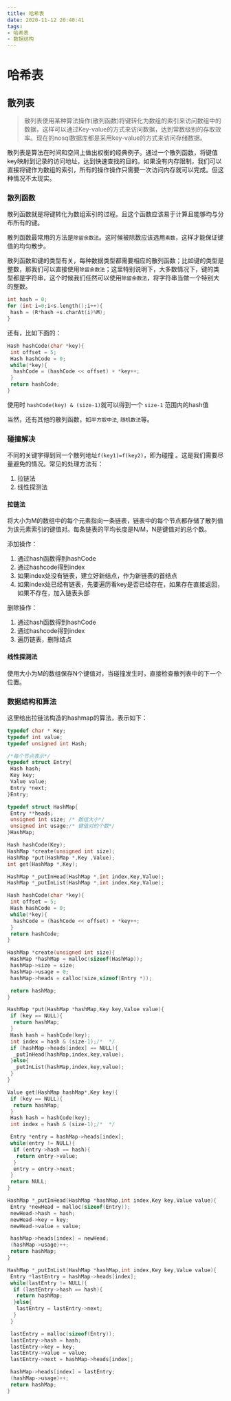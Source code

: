 ```yaml
---
title: 哈希表
date: 2020-11-12 20:40:41
tags:
- 哈希表
- 数据结构
---
```


# 哈希表

## 散列表

> 散列表使用某种算法操作(散列函数)将键转化为数组的索引来访问数组中的数据，这样可以通过Key-value的方式来访问数据，达到常数级别的存取效率。现在的nosql数据库都是采用key-value的方式来访问存储数据。

散列表是算法在时间和空间上做出权衡的经典例子。通过一个散列函数，将键值key映射到记录的访问地址，达到快速查找的目的。如果没有内存限制，我们可以直接将键作为数组的索引，所有的操作操作只需要一次访问内存就可以完成。但这种情况不太现实。

### 散列函数

散列函数就是将键转化为数组索引的过程。且这个函数应该易于计算且能够均与分布所有的键。

散列函数最常用的方法是`除留余数法`。这时候被除数应该选用`素数`，这样才能保证键值的均匀散步。

散列函数和键的类型有关，每种数据类型都需要相应的散列函数；比如键的类型是整数，那我们可以直接使用`除留余数法`；这里特别说明下，大多数情况下，键的类型都是字符串，这个时候我们任然可以使用`除留余数法`，将字符串当做一个特别大的整数。

```c
int hash = 0;
for (int i=0;i<s.length();i++){
 hash = (R*hash +s.charAt(i)%M);
}
```

还有，比如下面的：

```c
Hash hashCode(char *key){
 int offset = 5;
 Hash hashCode = 0;
 while(*key){
  hashCode = (hashCode << offset) + *key++;
 }
 return hashCode;  
}
```

使用时 `hashCode(key) & (size-1)`就可以得到一个 `size-1` 范围内的hash值

当然，还有其他的散列函数，如`平方取中法`, `随机数法`等。

### 碰撞解决

不同的关键字得到同一个散列地址`f(key1)=f(key2)`，即为碰撞 。这是我们需要尽量避免的情况。常见的处理方法有：

1. 拉链法
2. 线性探测法

#### 拉链法

将大小为M的数组中的每个元素指向一条链表，链表中的每个节点都存储了散列值为该元素索引的键值对。每条链表的平均长度是N/M，N是键值对的总个数。

添加操作：

1. 通过hash函数得到hashCode
2. 通过hashcode得到index
3. 如果index处没有链表，建立好新结点，作为新链表的首结点
4. 如果index处已经有链表，先要遍历看key是否已经存在，如果存在直接返回，如果不存在，加入链表头部

删除操作：

1. 通过hash函数得到hashCode
2. 通过hashcode得到index
3. 遍历链表，删除结点

#### 线性探测法

使用大小为M的数组保存N个键值对，当碰撞发生时，直接检查散列表中的下一个位置。

### 数据结构和算法

这里给出拉链法构造的hashmap的算法，表示如下：

```c
typedef char * Key;
typedef int value;
typedef unsigned int Hash;

/*每个节点表示*/
typedef struct Entry{
 Hash hash;
 Key key;
 Value value;
 Entry *next;
}Entry;

typedef struct HashMap{
 Entry **heads;
 unsigned int size; /* 数组大小*/
 unsigned int usage;/* 键值对的个数*/
}HashMap;

Hash hashCode(Key);
HashMap *create(unsigned int size);
HashMap *put(HashMap *,Key ,Value);
int get(HashMap *,Key);

HashMap *_putInHead(HashMap *,int index,Key,Value);
HashMap *_putInList(HashMap *,int index,Key,Value);

Hash hashCode(char *key){
 int offset = 5;
 Hash hashCode = 0;
 while(*key){
  hashCode = (hashCode << offset) + *key++;
 }
 return hashCode;  
}

HashMap *create(unsigned int size){
 HashMap *hashMap = malloc(sizeof(HashMap));
 hashMap->size = size;
 hashMap->usage = 0;
 hashMap->heads = calloc(size,sizeof(Entry *));

 return hashMap;
}

HashMap *put(HashMap *hashMap,Key key,Value value){
 if (key == NULL){
  return hashMap;
 }
 Hash hash = hashCode(key);
 int index = hash & (size-1);/*  */
 if (hashMap->heads[index] == NULL){
  _putInHead(hashMap,index,key,value);
 }else{
  _putInList(hashMap,index,key,value);
 }
}

Value get(HashMap hashMap*,Key key){
 if (key == NULL){
  return hashMap;
 }
 Hash hash = hashCode(key);
 int index = hash & (size-1);/*  */

 Entry *entry = hashMap->heads[index];
 while(entry != NULL){
  if (entry->hash == hash){
   return entry->value;
  }
  entry = entry->next;
 }
 return NULL;
}

HashMap *_putInHead(HashMap *hashMap,int index,Key key,Value value){
 Entry *newHead = malloc(sizeof(Entry));
 newHead->hash = hash;
 newHead->key = key;
 newHead->value = value;

 hashMap->heads[index] = newHead;
 (hashMap->usage)++;
 return hashMap;
}

HashMap *_putInList(HashMap *hashMap,int index,Key key,Value value){
 Entry *lastEntry = hashMap->heads[index];
 while(lastEntry != NULL){
  if (lastEntry->hash == hash){
   return hashMap;
  }else{
   lastEntry = lastEntry->next;
  }
 }

 lastEntry = malloc(sizeof(Entry));
 lastEntry->hash = hash;
 lastEntry->key = key;
 lastEntry->value = value;
 lastEntry->next = hashMap->heads[index];

 hashMap->heads[index] = lastEntry;
 (hashMap->usage)++;
 return hashMap;
}
```
